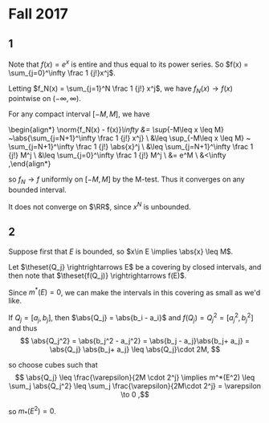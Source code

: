 # Fall 2017

## 1

Note that $f(x) = e^x$ is entire and thus equal to its power series.
So $f(x) = \sum_{j=0}^\infty \frac 1 {j!}x^j$.

Letting $f_N(x) = \sum_{j=1}^N \frac 1 {j!} x^j$, we have $f_N(x) \to f(x)$ pointwise on $(-\infty ,\infty)$.

For any compact interval $[-M, M]$, we have

\begin{align*}
\norm{f_N(x) - f(x)}_\infty
&= \sup_{-M\leq x \leq M} ~\abs{\sum_{j=N+1}^\infty \frac 1 {j!} x^j} \\
&\leq \sup_{-M\leq x \leq M} ~ \sum_{j=N+1}^\infty \frac 1 {j!} \abs{x}^j \\
&\leq \sum_{j=N+1}^\infty \frac 1 {j!} M^j \\
&\leq \sum_{j=0}^\infty \frac 1 {j!} M^j \\
&= e^M \\
&<\infty
,\end{align*}

so $f_N \to f$ uniformly on $[-M, M]$ by the M-test.
Thus it converges on any bounded interval.

It does not converge on $\RR$, since $x^N$ is unbounded.

## 2

Suppose first that $E$ is bounded, so $x\in E \implies \abs{x} \leq M$.

Let $\theset{Q_j} \rightrightarrows E$ be a covering by closed intervals, and then note that $\theset{f(Q_j)} \rightrightarrows f(E)$.

Since $m^*(E) = 0$, we can make the intervals in this covering as small as we'd like.

If $Q_j = [a_j, b_j]$, then $\abs{Q_j} = \abs{b_i - a_i}$ and $f(Q_j) = Q_j^2 = [a_j^2, b_j^2]$ and thus 
$$
\abs{Q_j^2} = \abs{b_j^2 - a_j^2} = \abs{b_j - a_j}\abs{b_j+ a_j} = \abs{Q_j} \abs{b_j+ a_j} \leq \abs{Q_j}\cdot 2M,
$$

so choose cubes such that 
$$
\abs{Q_j} \leq \frac{\varepsilon}{2M \cdot 2^j} \implies m^*(E^2) \leq \sum_j \abs{Q_j^2} \leq \sum_j \frac{\varepsilon}{2M\cdot 2^j} = \varepsilon \to 0
,$$

so $m_*(E^2) = 0$.